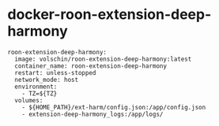 # docker-roon-extension-deep-harmony



    roon-extension-deep-harmony:
      image: volschin/roon-extension-deep-harmony:latest
      container_name: roon-extension-deep-harmony
      restart: unless-stopped
      network_mode: host
      environment:
        - TZ=${TZ}
      volumes:
        - ${HOME_PATH}/ext-harm/config.json:/app/config.json
        - extension-deep-harmony_logs:/app/logs/

